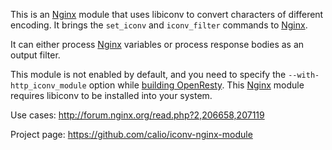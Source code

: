 <!---
    @title         Iconv Nginx Module
    @creator       Yichun Zhang
    @created       2011-06-21 09:04 GMT
    @modifier      Yichun Zhang
    @modifier_link yichun-zhang
    @modified      2011-06-22 07:36 GMT
    @changes       5
--->

This is an [Nginx](nginx.html) module that uses libiconv to convert characters of different encoding. It brings the `set_iconv` and `iconv_filter` commands to [Nginx](nginx.html).

It can either process [Nginx](nginx.html) variables or process response bodies as an output filter.

This module is not enabled by default, and you need to specify the `--with-http_iconv_module` option while [building OpenResty](installation.html). This [Nginx](nginx.html) module requires libiconv to be installed into your system.

Use cases: http://forum.nginx.org/read.php?2,206658,207119

Project page: https://github.com/calio/iconv-nginx-module
